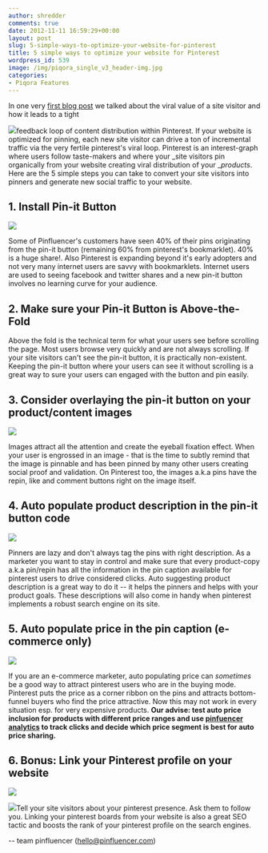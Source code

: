 ```yaml
---
author: shredder
comments: true
date: 2012-11-11 16:59:29+00:00
layout: post
slug: 5-simple-ways-to-optimize-your-website-for-pinterest
title: 5 simple ways to optimize your website for Pinterest
wordpress_id: 539
image: /img/piqora_single_v3_header-img.jpg
categories:
- Piqora Features
---
```


In one very [first blog post](http://blog.pinfluencer.com/pinterest-brand-engagement-vs-roi/) we talked about the viral value of a site visitor and how it leads to a tight

![](http://blog.pinfluencer.com/wp-content/uploads/2012/05/viralloop1.png)feedback loop of content distribution within Pinterest. If your website is optimized for pinning, each new site visitor can drive a ton of incremental traffic via the very fertile pinterest's viral loop. Pinterest is an interest-graph where users follow taste-makers and where your _site visitors pin organically from your website creating viral distribution of your __products_. Here are the 5 simple steps you can take to convert your site visitors into pinners and generate new social traffic to your website.




## 1. Install Pin-it Button


[![](http://blog.pinfluencer.com/wp-content/uploads/2012/11/pin-itbelt.png)](http://blog.pinfluencer.com/wp-content/uploads/2012/11/pin-itbelt.png)

Some of Pinfluencer's customers have seen 40% of their pins originating from the pin-it button (remaining 60% from pinterest's bookmarklet). 40% is a huge share!. Also Pinterest is expanding beyond it's early adopters and not very many internet users are savvy with bookmarklets. Internet users are used to seeing facebook and twitter shares and a new pin-it button involves no learning curve for your audience.<!-- more -->


## 2. Make sure your Pin-it Button is Above-the-Fold


Above the fold is the technical term for what your users see before scrolling the page. Most users browse very quickly and are not always scrolling. If your site visitors can't see the pin-it button, it is practically non-existent. Keeping the pin-it button where your users can see it without scrolling is a great way to sure your users can engaged with the button and pin easily.


## 3. Consider overlaying the pin-it button on your product/content images




[![](http://blog.pinfluencer.com/wp-content/uploads/2012/11/overlaypin.png)](http://blog.pinfluencer.com/wp-content/uploads/2012/11/overlaypin.png)


Images attract all the attention and create the eyeball fixation effect. When your user is engrossed in an image - that is the time to subtly remind that the image is pinnable and has been pinned by many other users creating social proof and validation. On Pinterest too, the images a.k.a pins have the repin, like and comment buttons right on the image itself.


## 4. Auto populate product description in the pin-it button code




[![](http://blog.pinfluencer.com/wp-content/uploads/2012/11/autodesc-1024x340.png)](http://blog.pinfluencer.com/wp-content/uploads/2012/11/autodesc.png)


Pinners are lazy and don't always tag the pins with right description. As a marketer you want to stay in control and make sure that every product-copy a.k.a pin/repin has all the information in the pin caption available for pinterest users to drive considered clicks. Auto suggesting product description is a great way to do it -- it helps the pinners and helps with your product goals. These descriptions will also come in handy when pinterest implements a robust search engine on its site.


## 5. Auto populate price in the pin caption (e-commerce only)




[![](http://blog.pinfluencer.com/wp-content/uploads/2012/11/priceoverlay-1024x434.png)](http://blog.pinfluencer.com/wp-content/uploads/2012/11/priceoverlay.png)


If you are an e-commerce marketer, auto populating price can _sometimes_ be a good way to attract pinterest users who are in the buying mode. Pinterest puts the price as a corner ribbon on the pins and attracts bottom-funnel buyers who find the price attractive. Now this may not work in every situation esp. for very expensive products. **Our advise: test auto price inclusion for products with different price ranges and use [pinfuencer analytics](http://www.pinfluencer.com) to track clicks and decide which price segment is best for auto price sharing.**


## 6. Bonus: Link your Pinterest profile on your website




[![](http://blog.pinfluencer.com/wp-content/uploads/2012/11/beltshare-1024x105.png)](http://blog.pinfluencer.com/wp-content/uploads/2012/11/beltshare.png)




[![](http://blog.pinfluencer.com/wp-content/uploads/2012/11/followonp.png)](http://blog.pinfluencer.com/wp-content/uploads/2012/11/followonp.png)Tell your site visitors about your pinterest presence. Ask them to follow you. Linking your pinterest boards from your website is also a great SEO tactic and boosts the rank of your pinterest profile on the search engines.


-- team pinfluencer (hello@pinfluencer.com)
